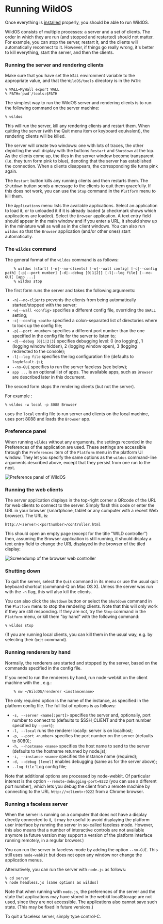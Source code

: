 Running WildOS
========

Once everything is [installed](installing.html) properly, you should be able to run WildOS.

WildOS consists of multiple processes: a server and a set of clients. The order in which they are run (and stopped and restarted) should not matter. For example, you can stop the server, restart it, and the clients will automatically reconnect to it. However, if things go really wrong, it's better to kill everything, start the server, and then the clients.


### Running the server and rendering clients ###

Make sure that you have set the `WALL` environment variable to the appropriate value, and that the `WildOS/tools` directory is in the `PATH`:

	% WALL=MyWall export WALL
	% PATH=`pwd`/tools:$PATH

The simplest way to run the WildOS server and rendering clients is to run the following command on the server machine:

	% wildos

This will run the server, kill any rendering clients and restart them. 
When quitting the server (with the Quit menu item or keyboard equivalent), the rendering clients will be killed.

The server will create two windows: one with lots of traces, the other depicting the wall display with the buttons `Restart` and `Shutdown` at the top. As the clients come up, the tiles in the server window become transparent (i.e. they turn form pink to blue), denoting that the server has established the connection. When a clients disappears, the corresponding tile turns pink again.

The `Restart` button kills any running clients and then restarts them.
The `Shutdown` button sends a message to the clients to quit them gracefully. If this does not work, you can use the `Stop` command in the `Platform` menu to kill them.

The `Applications` menu lists the available applications. Select an application to load it, or to unloaded it if it is already loaded (a checkmark shows which applications are loaded). Select the `Browser` application. A text entry field should appear in the main window and if you enter a URL, it should show up in the miniature wall as well as in the client windows. You can also run `wildos` so that the `Browser` application (and/or other ones) start automatically.


### The `wildos` command ###

The general format of the `wildos` command is as follows:

```
	% wildos [start] [-n|--no-clients] [-w|--wall config] [-c|--config path] [-p|--port number] [-d|--debug [0|1|2]] [-l|--log file] [--no-GUI] [app ...]
	% wildos stop
```

The first form runs the server and takes the following arguments:

* `-n|--no-clients` prevents the clients from being automatically started/stopped with the server;
* `-w|--wall <config>` specifies a different config file, overriding the `$WALL` setting;
* `-c|--config <path>` specified a colon-separated list of directories where to look up the config file;
* `-p|--port <number>` specifies a different port number than the one specified in the config file for the server to listen to;
* `-d|--debug [0|1|2|3]` specifies debugging level: 0 (no logging), 1 (logging window hidden), 2 (logging window open), 3 (logging redirected to the console);
* `-l|--log file` specifies the log configuration file (defaults to `logdefault.js`);
* `--no-GUI` specifies to run the server faceless (see below);
* `app ...` is an optional list of apps. The available apps, such as `Browser` are described later in this document.

The second form stops the rendering clients (but not the server).

For example :

	% wildos -w local -p 8088 Browser

uses the `local` config file to run server and clients on the local machine, uses port 8088 and loads the `Browser` app.


### Preference panel ###

When running `wildos` without any arguments, the settings recorded in the Preferences of the application are used. These settings are accessible through the `Preferences` item of the `Platform` menu in the platform UI window. They let you specify the same options as the `wildos` command-line arguments described above, except that they persist from one run to the next.

![Preference panel of WildOS](img/preference-panel.png)


### Running the web clients ###

The server application displays in the top-right corner a QRcode of the URL for web clients to connect to the server. Simply flash this code or enter the URL in your browser (smartphone, tablet or any computer with a recent Web browser). The URL is:

	http://<server>:<portnumber>/controller.html  

This should open an empty page (except for the title "WILD controller") then, assuming the Browser application is still running, it should display a text entry field to change the URL displayed in the browser of the tiled display:

![Screendump of the browser web controller](img/browser-controller.png)


### Shutting down ###

To quit the server, select the `Quit` command in its menu or use the usual quit keyboard shortcut (command-Q on Mac OS X). Unless the server was run with the `-n` flag, this will also kill the clients.

You can also click the `Shutdown` button or select the `Shutdown` command in the `Platform` menu to stop the rendering clients. Note that this will only work if they are still responding. If they are not, try the `Stop` command in the `Platform` menu, or kill them "by hand" with the following command:

	% wildos stop

(If you are running local clients, you can kill them in the usual way, e.g. by selecting their `Quit` command).

### Running renderers by hand ###

Normally, the renderers are started and stopped by the server, based on the commands specified in the config file.

If you need to run the renderers by hand, run node-webkit on the client machine with the , e.g.:

```
	% nw ~/WildOS/renderer <instancename>
```

The only required option is the name of the instance, as specified in the platform config file.
The full list of options is as follows:

* `-s, --server <name[:port]>` specifies the server and, optionally, port number to connect to (defaults to $SSH_CLIENT and the port number specified by `--port`);
* `-l, --local` runs the renderer locally: server is on localhost;
* `-p, --port <number>` specifies the port number on the server (defaults to 8080);
* `-h, --hostname <name>` specifies the host name to send to the server (defaults to the hostname returned by node.js);
* `-i, --instance <name>` specifies the instance name (required);
* `-d, --debug [level]` enables debugging (same as for the server above);
* `--log file` 'Log config file;

Note that additional options are processed by node-webkit.
Of particular interest is the option `--remote-debugging-port=9222` (you can use a different port number), which lets you debug the client from a remote machine by connecting to the URL `http://<client>:9222` from a Chrome browser.

### Running a faceless server ###

When the server is running on a computer that does not have a display directly connected to it, it may be useful to avoid displaying the platform user interface by running the server in so-called faceless mode.
However, this also means that a number of interactive controls are not available anymore
(a future version may support a version of the platform interface running remotely, in a regular browser.)

You can run the server in faceless mode by adding the option `--no-GUI`.
This still uses `node-webkit` but does not open any window nor change the application menus.

Alternatively, you can run the server with `node.js` as follows:

	% cd server
	% node headless.js [same options as wildos]

Note that when running with `node.js`, the preferences of the server and the state that applications may have stored in the webkit localStorage are not used, since they are not accessible.
The applications also cannot save such state.
(This may be fixed in future versions.)

To quit a faceless server, simply type control-C.
